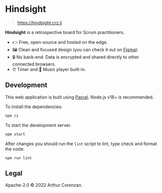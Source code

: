 # Hindsight

> <https://hindsight.crz.li>

**Hindsight** is a retrospective board for Scrum practitioners.

- 👉 Free, open-source and hosted on the edge.
- 🖼️ Clean and focused design (you can check it out on [Figma](https://www.figma.com/file/6SbO2KH3lDlHjgg8RZcwPA/Hindsight?node-id=1%3A144&t=Np6HYeUHQLPBjCTE-4)).
- 🔒 No back-end. Data is encrypted and shared directly to other connected browsers.
- ⏰ Timer and 🎵 Music player built-in.

## Development

This web application is built using [Parcel](https://parceljs.org). Node.js v18+ is recommended.

To install the dependencies:

```sh
npm ci
```

To start the development server.

```sh
npm start
```

After changes you should run the `lint` script to lint, type check and format the code:

```sh
npm run lint
```

## Legal

Apache-2.0 © 2022 Arthur Corenzan.
